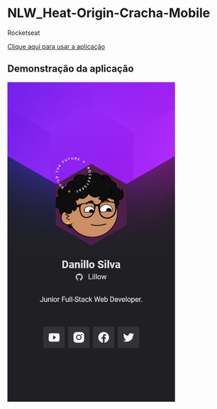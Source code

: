 # NLW_Heat-Origin-Cracha-Mobile

Rocketseat

<a href="https://nlw-heat-cracha-mobile.netlify.app/">Clique aqui para usar a aplicação</a>

## Demonstração da aplicação

![image](/images/cracha3.png)
